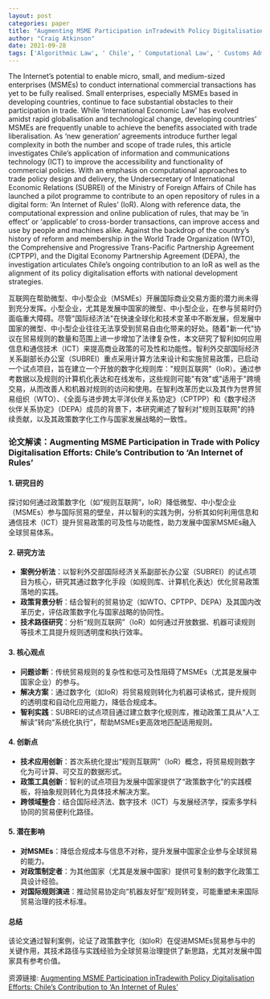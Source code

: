 ```yaml
---
layout: post
categories: paper
title: "Augmenting MSME Participation inTradewith Policy Digitalisation Efforts: Chile’s Contribution to ‘An Internet of Rules’"
author: "Craig Atkinson"
date: 2021-09-28
tags: ['Algorithmic Law', ' Chile', ' Computational Law', ' Customs Administration', ' DEPA', ' Digitalization', ' Digital Services', ' International Economic Law', ' Open Source', ' Regulatory Technology', ' Smart Contracts', ' Technology Law', ' Trade Facilitation', ' Trade in Services', ' Trade Policy']
---
```


The Internet’s potential to enable micro, small, and medium-sized enterprises (MSMEs) to conduct international commercial transactions has yet to be fully realised. Small enterprises, especially MSMEs based in developing countries, continue to face substantial obstacles to their participation in trade. While ‘International Economic Law’ has evolved amidst rapid globalisation and technological change, developing countries’ MSMEs are frequently unable to achieve the benefits associated with trade liberalisation. As ‘new generation’ agreements introduce further legal complexity in both the number and scope of trade rules, this article investigates Chile’s application of information and communications technology (ICT) to improve the accessibility and functionality of commercial policies. With an emphasis on computational approaches to trade policy design and delivery, the Undersecretary of International Economic Relations (SUBREI) of the Ministry of Foreign Affairs of Chile has launched a pilot programme to contribute to an open repository of rules in a digital form: ‘An Internet of Rules’ (IoR). Along with reference data, the computational expression and online publication of rules, that may be ‘in effect’ or ‘applicable’ to cross-border transactions, can improve access and use by people and machines alike. Against the backdrop of the country’s history of reform and membership in the World Trade Organization (WTO), the Comprehensive and Progressive Trans-Pacific Partnership Agreement (CPTPP), and the Digital Economy Partnership Agreement (DEPA), the investigation articulates Chile’s ongoing contribution to an IoR as well as the alignment of its policy digitalisation efforts with national development strategies.

互联网在帮助微型、中小型企业（MSMEs）开展国际商业交易方面的潜力尚未得到充分发挥。小型企业，尤其是发展中国家的微型、中小型企业，在参与贸易时仍面临重大障碍。尽管"国际经济法"在快速全球化和技术变革中不断发展，但发展中国家的微型、中小型企业往往无法享受到贸易自由化带来的好处。随着"新一代"协议在贸易规则的数量和范围上进一步增加了法律复杂性，本文研究了智利如何应用信息和通信技术（ICT）来提高商业政策的可及性和功能性。智利外交部国际经济关系副部长办公室（SUBREI）重点采用计算方法来设计和实施贸易政策，已启动一个试点项目，旨在建立一个开放的数字化规则库："规则互联网"（IoR）。通过参考数据以及规则的计算机化表达和在线发布，这些规则可能"有效"或"适用于"跨境交易，从而改善人和机器对规则的访问和使用。在智利改革历史以及其作为世界贸易组织（WTO）、《全面与进步跨太平洋伙伴关系协定》（CPTPP）和《数字经济伙伴关系协定》（DEPA）成员的背景下，本研究阐述了智利对"规则互联网"的持续贡献，以及其政策数字化工作与国家发展战略的一致性。

### **论文解读：Augmenting MSME Participation in Trade with Policy Digitalisation Efforts: Chile’s Contribution to ‘An Internet of Rules’**  

#### **1. 研究目的**  
探讨如何通过政策数字化（如“规则互联网”，IoR）降低微型、中小型企业（MSMEs）参与国际贸易的壁垒，并以智利的实践为例，分析其如何利用信息和通信技术（ICT）提升贸易政策的可及性与功能性，助力发展中国家MSMEs融入全球贸易体系。  

#### **2. 研究方法**  
- **案例分析法**：以智利外交部国际经济关系副部长办公室（SUBREI）的试点项目为核心，研究其通过数字化手段（如规则库、计算机化表达）优化贸易政策落地的实践。  
- **政策背景分析**：结合智利的贸易协定（如WTO、CPTPP、DEPA）及其国内改革历史，评估政策数字化与国家战略的协同性。  
- **技术路径研究**：分析“规则互联网”（IoR）如何通过开放数据、机器可读规则等技术工具提升规则透明度和执行效率。  

#### **3. 核心观点**  
- **问题诊断**：传统贸易规则的复杂性和低可及性阻碍了MSMEs（尤其是发展中国家企业）的参与。  
- **解决方案**：通过数字化（如IoR）将贸易规则转化为机器可读格式，提升规则的透明度和自动化应用能力，降低合规成本。  
- **智利实践**：SUBREI的试点项目通过建立数字化规则库，推动政策工具从“人工解读”转向“系统化执行”，帮助MSMEs更高效地匹配适用规则。  

#### **4. 创新点**  
- **技术应用创新**：首次系统化提出“规则互联网”（IoR）概念，将贸易规则数字化为可计算、可交互的数据形式。  
- **政策工具创新**：智利的试点项目为发展中国家提供了“政策数字化”的实践模板，将抽象规则转化为具体技术解决方案。  
- **跨领域整合**：结合国际经济法、数字技术（ICT）与发展经济学，探索多学科协同的贸易便利化路径。  

#### **5. 潜在影响**  
- **对MSMEs**：降低合规成本与信息不对称，提升发展中国家企业参与全球贸易的能力。  
- **对政策制定者**：为其他国家（尤其是发展中国家）提供可复制的数字化政策工具设计经验。  
- **对国际规则演进**：推动贸易协定向“机器友好型”规则转变，可能重塑未来国际贸易治理的技术标准。  

#### **总结**  
该论文通过智利案例，论证了政策数字化（如IoR）在促进MSMEs贸易参与中的关键作用，其技术路径与实践经验为全球贸易治理提供了新思路，尤其对发展中国家具有参考价值。

资源链接: [Augmenting MSME Participation inTradewith Policy Digitalisation Efforts: Chile’s Contribution to ‘An Internet of Rules’](https://papers.ssrn.com/sol3/papers.cfm?abstract_id=3930412)
